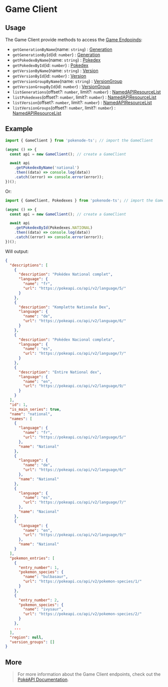 # Game Client

## Usage

The Game Client provide methods to access the [Game Endpoinds](https://pokeapi.co/docs/v2#games-section):

- `getGenerationByName`(name: `string`) : [Generation](/docs/typings/game-typings#generation)
- `getGenerationById`(id: `number`) : [Generation](/docs/typings/game-typings#generation)
- `getPokedexByName`(name: `string`) : [Pokedex](/docs/typings/game-typings#pokedex)
- `getPokedexById`(id: `number`) : [Pokedex](/docs/typings/game-typings#pokedex)
- `getVersionByName`(name: `string`) : [Version](/docs/typings/game-typings#version)
- `getVersionById`(id: `number`) : [Version](/docs/typings/game-typings#version)
- `getVersionGroupByName`(name: `string`) : [VersionGroup](/docs/typings/game-typings#version-group)
- `getVersionGroupById`(id: `number`) : [VersionGroup](/docs/typings/game-typings#version-group)
- `listGenerations`(offset?: `number`, limit?: `number`) : [NamedAPIResourceList](/docs/typings/common-typings#named-api-resource-list)
- `listPokedexes`(offset?: `number`, limit?: `number`) : [NamedAPIResourceList](/docs/typings/common-typings#named-api-resource-list)
- `listVersion`(offset?: `number`, limit?: `number`) : [NamedAPIResourceList](/docs/typings/common-typings#named-api-resource-list)
- `listVersionGroups`(offset?: `number`, limit?: `number`) : [NamedAPIResourceList](/docs/typings/common-typings#named-api-resource-list)

## Example

```js
import { GameClient } from 'pokenode-ts'; // import the GameClient

(async () => {
  const api = new GameClient(); // create a GameClient

  await api
    .getPokedexByName('national')
    .then((data) => console.log(data))
    .catch((error) => console.error(error));
})();
```

Or:

```js
import { GameClient, Pokedexes } from 'pokenode-ts'; // import the GameClient and the Pokedexes enum

(async () => {
  const api = new GameClient(); // create a GameClient

  await api
    .getPokedexById(Pokedexes.NATIONAL)
    .then((data) => console.log(data))
    .catch((error) => console.error(error));
})();
```

Will output:

```json
{
  "descriptions": [
    {
      "description": "Pokédex National complet",
      "language": {
        "name": "fr",
        "url": "https://pokeapi.co/api/v2/language/5/"
      }
    },
    {
      "description": "Komplette Nationale Dex",
      "language": {
        "name": "de",
        "url": "https://pokeapi.co/api/v2/language/6/"
      }
    },
    {
      "description": "Pokédex Nacional completa",
      "language": {
        "name": "es",
        "url": "https://pokeapi.co/api/v2/language/7/"
      }
    },
    {
      "description": "Entire National dex",
      "language": {
        "name": "en",
        "url": "https://pokeapi.co/api/v2/language/9/"
      }
    }
  ],
  "id": 1,
  "is_main_series": true,
  "name": "national",
  "names": [
    {
      "language": {
        "name": "fr",
        "url": "https://pokeapi.co/api/v2/language/5/"
      },
      "name": "National"
    },
    {
      "language": {
        "name": "de",
        "url": "https://pokeapi.co/api/v2/language/6/"
      },
      "name": "National"
    },
    {
      "language": {
        "name": "es",
        "url": "https://pokeapi.co/api/v2/language/7/"
      },
      "name": "Nacional"
    },
    {
      "language": {
        "name": "en",
        "url": "https://pokeapi.co/api/v2/language/9/"
      },
      "name": "National"
    }
  ],
  "pokemon_entries": [
    {
      "entry_number": 1,
      "pokemon_species": {
        "name": "bulbasaur",
        "url": "https://pokeapi.co/api/v2/pokemon-species/1/"
      }
    },
    {
      "entry_number": 2,
      "pokemon_species": {
        "name": "ivysaur",
        "url": "https://pokeapi.co/api/v2/pokemon-species/2/"
      }
    },
    ...
  ],
  "region": null,
  "version_groups": []
}
```

## More

> For more information about the Game Client endpoints, check out the [PokéAPI Documentation](https://pokeapi.co/docs/v2#games-section).

